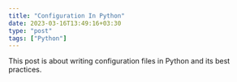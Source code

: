 ```yaml
---
title: "Configuration In Python"
date: 2023-03-16T13:49:16+03:30
type: "post"
tags: ["Python"]
---
```


This post is about writing configuration files in Python and its best practices.  